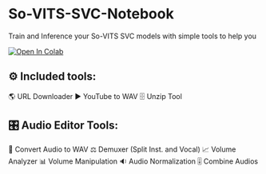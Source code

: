 # So-VITS-SVC-Notebook
Train and Inference your So-VITS SVC models with simple tools to help you

[![Open In Colab](https://colab.research.google.com/assets/colab-badge.svg)](https://colab.research.google.com/github/alexledd/So-VITS-SVC-Notebook/blob/main/so-vits-svc_notebook.ipynb)

## ⚙️ Included tools:
🌎 URL Downloader
▶️ YouTube to WAV
🗄️ Unzip Tool

## 🎛️ Audio Editor Tools:
📂 Convert Audio to WAV
⚖️ Demuxer (Split Inst. and Vocal)
📈 Volume Analyzer
📊 Volume Manipulation
🔉 Audio Normalization
🎚️ Combine Audios
